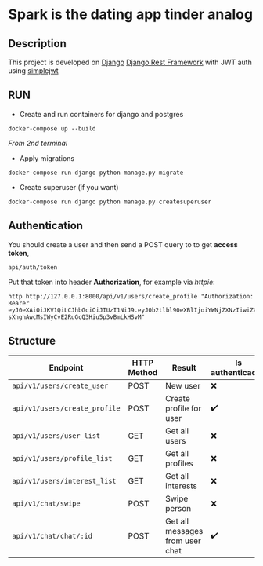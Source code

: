 # Spark is the dating app tinder analog

## Description
This project is developed on [Django](https://github.com/django/django) [Django Rest Framework](https://github.com/encode/django-rest-framework) with JWT auth using [simplejwt](https://github.com/jazzband/djangorestframework-simplejwt) 

## RUN
* Create and run containers for django and postgres
```
docker-compose up --build
```

*From 2nd terminal*

* Apply migrations
```
docker-compose run django python manage.py migrate
```
* Create superuser (if you want)
```
docker-compose run django python manage.py createsuperuser
```

## Authentication
You should create a user and then send a POST query to to get **access token**,
```
api/auth/token
```
Put that token into header **Authorization**, for example via *httpie*:
```
http http://127.0.0.1:8000/api/v1/users/create_profile "Authorization: Bearer eyJ0eXAiOiJKV1QiLCJhbGciOiJIUzI1NiJ9.eyJ0b2tlbl90eXBlIjoiYWNjZXNzIiwiZXhwIjoxNjE2MjA4Mjk1LCJqdGkiOiI4NGNhZmMzMmFiZDA0MDQ2YjZhMzFhZjJjMmRiNjUyYyIsInVzZXJfaWQiOjJ9.NJrs-sXnghAwcMsIWyCvE2RuGcQ3Hiu5p3vBmLkHSvM"
```

## Structure
|Endpoint|HTTP Method|Result|Is authenticaded|
| ------ | --------- | ---- | --- |
|```api/v1/users/create_user```|POST|New user|:x:|
|```api/v1/users/create_profile```|POST|Create profile for user|:heavy_check_mark:|
|```api/v1/users/user_list```|GET|Get all users|:x:|
|```api/v1/users/profile_list```|GET|Get all profiles|:x:|
|```api/v1/users/interest_list```|GET|Get all interests|:x:|
|```api/v1/chat/swipe```|POST|Swipe person|:x:|
|```api/v1/chat/chat/:id```|POST|Get all messages from user chat|:heavy_check_mark:|



